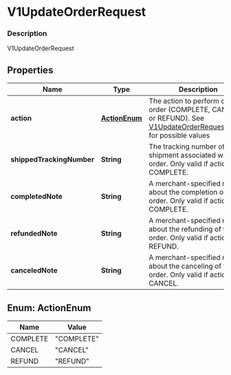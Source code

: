 
# V1UpdateOrderRequest

### Description

V1UpdateOrderRequest

## Properties
Name | Type | Description | Notes
------------ | ------------- | ------------- | -------------
**action** | [**ActionEnum**](#ActionEnum) | The action to perform on the order (COMPLETE, CANCEL, or REFUND). See [V1UpdateOrderRequestAction](#type-v1updateorderrequestaction) for possible values | 
**shippedTrackingNumber** | **String** | The tracking number of the shipment associated with the order. Only valid if action is COMPLETE. |  [optional]
**completedNote** | **String** | A merchant-specified note about the completion of the order. Only valid if action is COMPLETE. |  [optional]
**refundedNote** | **String** | A merchant-specified note about the refunding of the order. Only valid if action is REFUND. |  [optional]
**canceledNote** | **String** | A merchant-specified note about the canceling of the order. Only valid if action is CANCEL. |  [optional]


<a name="ActionEnum"></a>
## Enum: ActionEnum
Name | Value
---- | -----
COMPLETE | &quot;COMPLETE&quot;
CANCEL | &quot;CANCEL&quot;
REFUND | &quot;REFUND&quot;



